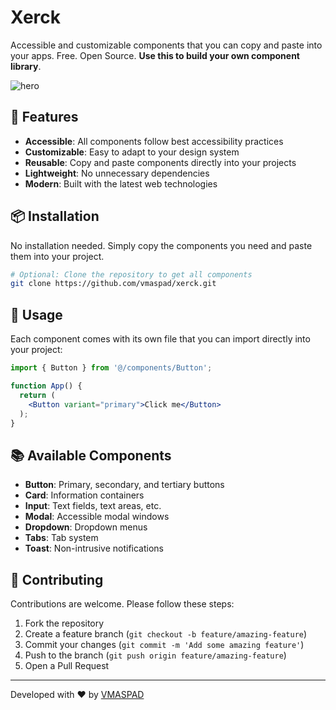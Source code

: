 # Xerck

Accessible and customizable components that you can copy and paste into your apps. Free. Open Source. **Use this to build your own component library**.

![hero](https://portfoliotavm.com/imagevscode/xerck.svg)

## 🚀 Features

- **Accessible**: All components follow best accessibility practices
- **Customizable**: Easy to adapt to your design system
- **Reusable**: Copy and paste components directly into your projects
- **Lightweight**: No unnecessary dependencies
- **Modern**: Built with the latest web technologies

## 📦 Installation

No installation needed. Simply copy the components you need and paste them into your project.

```bash
# Optional: Clone the repository to get all components
git clone https://github.com/vmaspad/xerck.git
```

## 🔨 Usage

Each component comes with its own file that you can import directly into your project:

```jsx
import { Button } from '@/components/Button';

function App() {
  return (
    <Button variant="primary">Click me</Button>
  );
}
```

## 📚 Available Components

- **Button**: Primary, secondary, and tertiary buttons
- **Card**: Information containers
- **Input**: Text fields, text areas, etc.
- **Modal**: Accessible modal windows
- **Dropdown**: Dropdown menus
- **Tabs**: Tab system
- **Toast**: Non-intrusive notifications

## 🤝 Contributing

Contributions are welcome. Please follow these steps:

1. Fork the repository
2. Create a feature branch (`git checkout -b feature/amazing-feature`)
3. Commit your changes (`git commit -m 'Add some amazing feature'`)
4. Push to the branch (`git push origin feature/amazing-feature`)
5. Open a Pull Request
 
---

Developed with ❤️ by [VMASPAD](https://portfoliotavm.com/)
